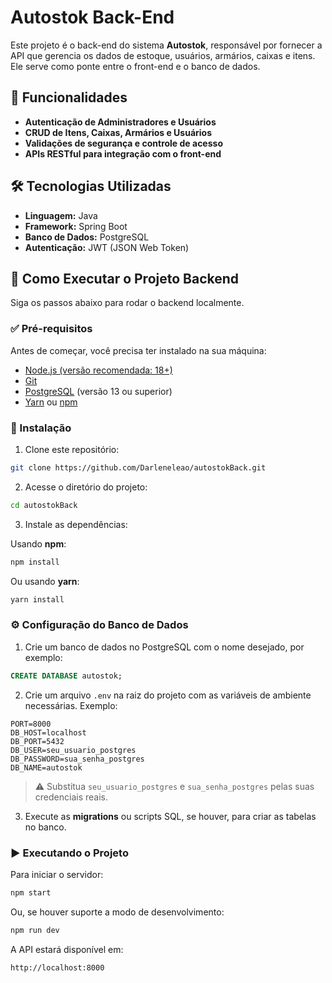 # Autostok Back-End

Este projeto é o back-end do sistema **Autostok**, responsável por fornecer a API que gerencia os dados de estoque, usuários, armários, caixas e itens. Ele serve como ponte entre o front-end e o banco de dados.

## 📌 Funcionalidades

- **Autenticação de Administradores e Usuários**
- **CRUD de Itens, Caixas, Armários e Usuários**
- **Validações de segurança e controle de acesso**
- **APIs RESTful para integração com o front-end**

## 🛠️ Tecnologias Utilizadas

- **Linguagem:** Java
- **Framework:** Spring Boot
- **Banco de Dados:** PostgreSQL
- **Autenticação:** JWT (JSON Web Token)

## 🚀 Como Executar o Projeto Backend

Siga os passos abaixo para rodar o backend localmente.

### ✅ Pré-requisitos

Antes de começar, você precisa ter instalado na sua máquina:

- [Node.js (versão recomendada: 18+)](https://nodejs.org/)
- [Git](https://git-scm.com/)
- [PostgreSQL](https://www.postgresql.org/download/) (versão 13 ou superior)
- [Yarn](https://classic.yarnpkg.com/lang/en/) ou [npm](https://www.npmjs.com/)

### 🔧 Instalação

1. Clone este repositório:

```bash
git clone https://github.com/Darleneleao/autostokBack.git
```

2. Acesse o diretório do projeto:

```bash
cd autostokBack
```

3. Instale as dependências:

Usando **npm**:

```bash
npm install
```

Ou usando **yarn**:

```bash
yarn install
```

### ⚙️ Configuração do Banco de Dados

1. Crie um banco de dados no PostgreSQL com o nome desejado, por exemplo:

```sql
CREATE DATABASE autostok;
```

2. Crie um arquivo `.env` na raiz do projeto com as variáveis de ambiente necessárias. Exemplo:

```env
PORT=8000
DB_HOST=localhost
DB_PORT=5432
DB_USER=seu_usuario_postgres
DB_PASSWORD=sua_senha_postgres
DB_NAME=autostok
```

> ⚠️ Substitua `seu_usuario_postgres` e `sua_senha_postgres` pelas suas credenciais reais.

3. Execute as **migrations** ou scripts SQL, se houver, para criar as tabelas no banco.

### ▶️ Executando o Projeto

Para iniciar o servidor:

```bash
npm start
```

Ou, se houver suporte a modo de desenvolvimento:

```bash
npm run dev
```

A API estará disponível em:

```
http://localhost:8000
```
